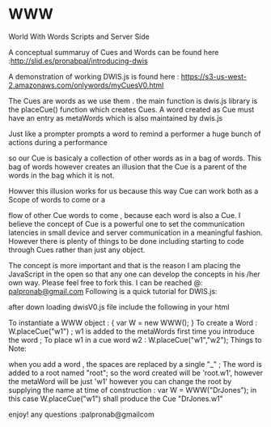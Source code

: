 WWW
===

World With Words Scripts and Server Side 

A conceptual summaruy of Cues and Words can be found here
:http://slid.es/pronabpal/introducing-dwis

A demonstration of working DWIS.js is found here
: https://s3-us-west-2.amazonaws.com/onlywords/myCuesV0.html

The Cues are words as we use them . the main function is dwis.js library is the placeCue() function
which creates Cues.
A word created as Cue must have an entry as metaWords which is also maintained 
by dwis.js

Just like a prompter prompts a word to remind a performer a huge bunch of actions during a performance 

so our Cue is basicaly a collection of other words as in a bag of words. 
This bag of words however creates an illusion that the Cue is a parent of the words in the bag which it is not.

Howver this illusion works for us because this way Cue can work both as a Scope of words to come or a

flow of other Cue words to come , because each word is also a Cue.
I believe the concept of Cue is a powerful one to set  the communication latencies in small device and server 
communication in a meaningful fashion.
However there is plenty of things to be done including starting to code through Cues rather than just any object.

The concept is more important and that is the reason I am placing the JavaScript in the open so that any one can develop the concepts in his /her own way.
Please feel free to fork this.
I can be reached @: palpronab@gmail.com
Following is a quick tutorial for DWIS.js:


after down loading dwisV0.js   file  include the following in your html 
<script   src="dwisV0.js"> </script>
To instantiate a WWW object :
 { var W = new WWW(); }
To create a Word :
W.placeCue("w1") ;
w1 is added to the metaWords 
first time you introduce the word ; 
To place w1 in a cue word w2 :
W.placeCue("w1","w2");
Things to Note:

when you add a word , the spaces are replaced 
by a single "_" ; 
The word is added to a root named "root";
so the word created will be 'root.w1',
however the metaWord will be just 'w1'
however you can change the root
 by supplying the  name at time 
of construction :
var W = WWW("DrJones"); in this case W.placeCue("w1")  shall produce the Cue "DrJones.w1"

enjoy!
any questions :palpronab@gmailcom



